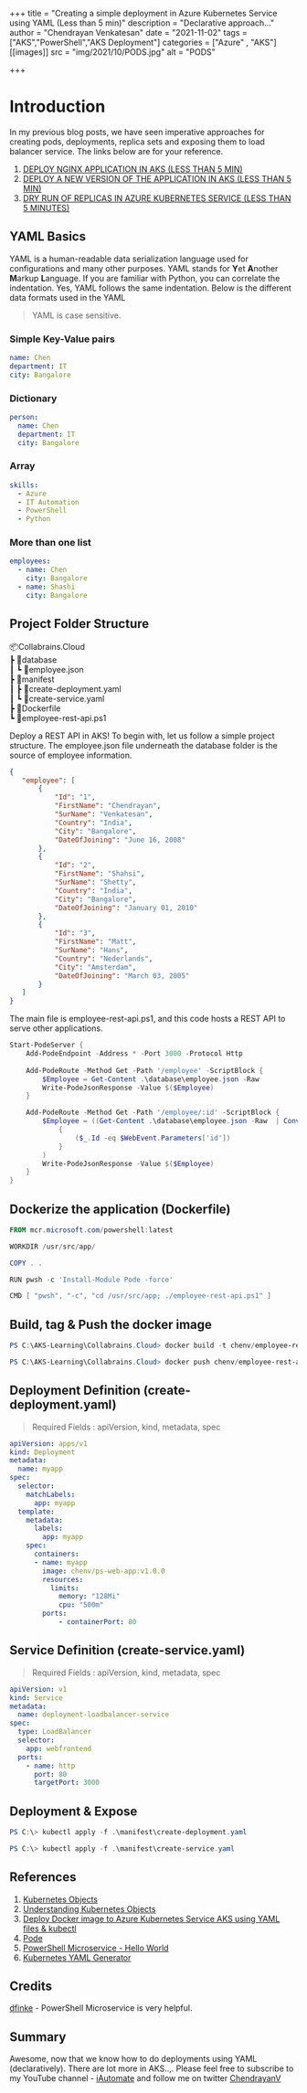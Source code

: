 +++
title = "Creating a simple deployment in Azure Kubernetes Service using YAML (Less than 5 min)"
description = "Declarative approach..."
author = "Chendrayan Venkatesan"
date = "2021-11-02"
tags = ["AKS","PowerShell","AKS Deployment"]
categories = ["Azure" , "AKS"]
[[images]]
  src = "img/2021/10/PODS.jpg"
  alt = "PODS"

+++

# Introduction

In my previous blog posts, we have seen imperative approaches for creating pods, deployments, replica sets and exposing them to load balancer service. The links below are for your reference. 

1. [DEPLOY NGINX APPLICATION IN AKS (LESS THAN 5 MIN)](https://about-powershell.com/blog/deploy-nginx-application-in-aks-in-5-min/)
2. [DEPLOY A NEW VERSION OF THE APPLICATION IN AKS (LESS THAN 5 MIN)](https://about-powershell.com/blog/deploy-a-new-version-of-the-application-in-aks-less-than-5-min/)
3. [DRY RUN OF REPLICAS IN AZURE KUBERNETES SERVICE (LESS THAN 5 MINUTES)](https://about-powershell.com/blog/dry-run-of-replicas-in-azure-kubernetes-service-less-than-5-minutes/)  

## YAML Basics

YAML is a human-readable data serialization language used for configurations and many other purposes. YAML stands for **Y**et **A**nother **M**arkup **L**anguage. If you are familiar with Python, you can correlate the indentation. Yes, YAML follows the same indentation. Below is the different data formats used in the YAML

> YAML is case sensitive. 

### Simple Key-Value pairs

```yaml
name: Chen
department: IT
city: Bangalore
```

### Dictionary

```yaml
person:
  name: Chen
  department: IT
  city: Bangalore
```

### Array

```yaml
skills:
  - Azure
  - IT Automation
  - PowerShell
  - Python
```

### More than one list

```yaml
employees:
  - name: Chen
    city: Bangalore
  - name: Shashi
    city: Bangalore
```

## Project Folder Structure

📦Collabrains.Cloud  
 ┣ 📂database  
 ┃ ┗ 📜employee.json  
 ┣ 📂manifest  
 ┃ ┣ 📜create-deployment.yaml  
 ┃ ┗ 📜create-service.yaml  
 ┣ 📜Dockerfile  
 ┗ 📜employee-rest-api.ps1 

 Deploy a REST API in AKS! To begin with, let us follow a simple project structure. The employee.json file underneath the database folder is the source of employee information. 

 ```json
 {
    "employee": [
        {
            "Id": "1",
            "FirstName": "Chendrayan",
            "SurName": "Venkatesan",
            "Country": "India",
            "City": "Bangalore",
            "DateOfJoining": "June 16, 2008"
        },
        {
            "Id": "2",
            "FirstName": "Shahsi",
            "SurName": "Shetty",
            "Country": "India",
            "City": "Bangalore",
            "DateOfJoining": "January 01, 2010"
        },
        {
            "Id": "3",
            "FirstName": "Matt",
            "SurName": "Hans",
            "Country": "Nederlands",
            "City": "Amsterdam",
            "DateOfJoining": "March 03, 2005"
        }
    ]
}
 ```

The main file is employee-rest-api.ps1, and this code hosts a REST API to serve other applications. 

```PowerShell
Start-PodeServer {
    Add-PodeEndpoint -Address * -Port 3000 -Protocol Http
    
    Add-PodeRoute -Method Get -Path '/employee' -ScriptBlock {             
        $Employee = Get-Content .\database\employee.json -Raw
        Write-PodeJsonResponse -Value $($Employee)
    }

    Add-PodeRoute -Method Get -Path '/employee/:id' -ScriptBlock {             
        $Employee = ((Get-Content .\database\employee.json -Raw  | ConvertFrom-Json).employee).Where(
            {
                ($_.Id -eq $WebEvent.Parameters['id'])
            }
        )
        Write-PodeJsonResponse -Value $($Employee)
    }
}
```

## Dockerize the application (Dockerfile)

```PowerShell
FROM mcr.microsoft.com/powershell:latest

WORKDIR /usr/src/app/

COPY . .    

RUN pwsh -c 'Install-Module Pode -force'

CMD [ "pwsh", "-c", "cd /usr/src/app; ./employee-rest-api.ps1" ]
```

## Build, tag & Push the docker image 

```PowerShell
PS C:\AKS-Learning\Collabrains.Cloud> docker build -t chenv/employee-rest-api:v1.0.0 .
```

```PowerShell
PS C:\AKS-Learning\Collabrains.Cloud> docker push chenv/employee-rest-api:v1.0.0
```

## Deployment Definition (create-deployment.yaml)

> Required Fields : apiVersion, kind, metadata, spec

```yaml
apiVersion: apps/v1
kind: Deployment
metadata:
  name: myapp
spec:
  selector:
    matchLabels:
      app: myapp
  template:
    metadata:
      labels:
        app: myapp
    spec:
      containers:
      - name: myapp
        image: chenv/ps-web-app:v1.0.0
        resources:
          limits:
            memory: "128Mi"
            cpu: "500m"
        ports:
            - containerPort: 80
```

## Service Definition (create-service.yaml)

> Required Fields : apiVersion, kind, metadata, spec

```yaml
apiVersion: v1
kind: Service
metadata:
  name: deployment-loadbalancer-service
spec:
  type: LoadBalancer
  selector:
    app: webfrontend
  ports:
    - name: http
      port: 80
      targetPort: 3000
```

## Deployment & Expose

```PowerShell
PS C:\> kubectl apply -f .\manifest\create-deployment.yaml
```

```PowerShell
PS C:\> kubectl apply -f .\manifest\create-service.yaml
```

## References

1. [Kubernetes Objects](https://kubernetes.io/docs/concepts/overview/working-with-objects/kubernetes-objects/)
2. [Understanding Kubernetes Objects](https://kubernetes.io/docs/concepts/overview/working-with-objects/kubernetes-objects/)
3. [Deploy Docker image to Azure Kubernetes Service AKS using YAML files & kubectl](https://youtu.be/9iHsPGbPSlQ)
4. [Pode](https://github.com/Badgerati/Pode)
5. [PowerShell Microservice - Hello World](https://dfinke.github.io/powershell,%20docker,%20pode/2020/08/01/PowerShell-Microservice-Hello-World.html)
6. [Kubernetes YAML Generator](https://k8syaml.com/)

## Credits

[dfinke](https://github.com/dfinke/PowerShellMicroservice) - PowerShell Microservice is very helpful.

## Summary

Awesome, now that we know how to do deployments using YAML (declaratively). There are lot more in AKS..,. Please feel free to subscribe to my YouTube channel - [iAutomate](https://www.youtube.com/channel/UC22S6qPibfs1xa3MIII0JNw) and follow me on twitter [ChendrayanV](https://twitter.com/chendrayanv)